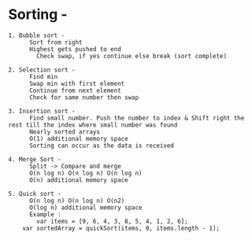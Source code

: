 # Sorting -

	1. Bubble sort -
	      Sort from right
	      Highest gets pushed to end
		    Check swap, if yes continue else break (sort complete)
  
	2. Selection sort -
	      Find min
	      Swap min with first element
	      Continue from next element
	      Check for same number then swap
  
	3. Insertion sort -
	      Find small number. Push the number to index & Shift right the rest till the index where small number was found
	      Nearly sorted arrays
	      O(1) additional memory space
	      Sorting can occur as the data is received

	4. Merge Sort -
	      Split -> Compare and merge
	      O(n log n) O(n log n) O(n log n)
	      O(n) additional memory space

	5. Quick sort -
	      O(n log n) O(n log n) O(n2)
	      O(log n) additional memory space
	      Example : 
	      	var items = [9, 6, 4, 3, 8, 5, 4, 1, 2, 6];
		var sortedArray = quickSort(items, 0, items.length - 1);
